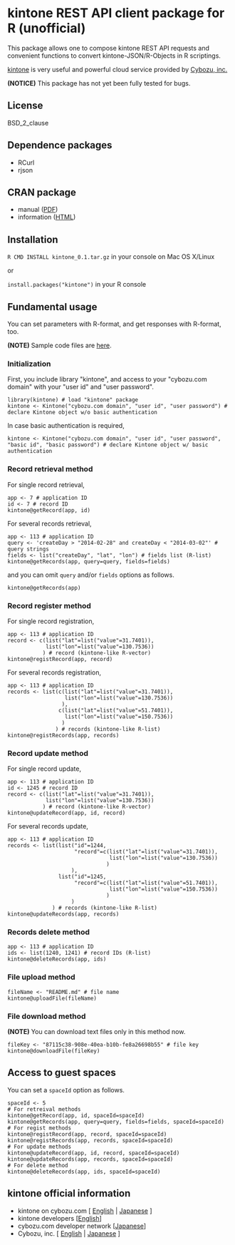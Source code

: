 # kintone REST API client package for R (unofficial)

This package allows one to compose kintone REST API requests and convenient functions to convert kintone-JSON/R-Objects in R scriptings.

[kintone](https://kintone.cybozu.com/us/ "English page") is very useful and powerful cloud service provided by [Cybozu, inc.](https://kintone.cybozu.com/us/company.html "Cybozu, inc.")

**(NOTICE)** This package has not yet been fully tested for bugs.  

## License

BSD_2_clause

## Dependence packages
* RCurl
* rjson

## CRAN package
* manual ([PDF](http://cran.r-project.org/web/packages/kintone/kintone.pdf))
* information ([HTML](http://cran.r-project.org/web/packages/kintone/index.html))

## Installation

`R CMD INSTALL kintone_0.1.tar.gz` in your console on Mac OS X/Linux

or

`install.packages("kintone")` in your R console

## Fundamental usage

You can set parameters with R-format, and get responses with R-format, too.

**(NOTE)** Sample code files are [here](https://github.com/yamaryu0508/r-kintone/tree/master/examples "sample code").

### Initialization

First, you include library "kintone", and access to your "cybozu.com domain" with your "user id" and "user password".

    library(kintone) # load "kintone" package
    kintone <- Kintone("cybozu.com domain", "user id", "user password") # declare Kintone object w/o basic authentication

In case basic authentication is required,
    
    kintone <- Kintone("cybozu.com domain", "user id", "user password", "basic id", "basic password") # declare Kintone object w/ basic authentication

### Record retrieval method

For single record retrieval,

    app <- 7 # application ID
    id <- 7 # record ID
    kintone@getRecord(app, id)

For several records retrieval,

    app <- 113 # application ID
    query <- 'createDay > "2014-02-28" and createDay < "2014-03-02"' # query strings
    fields <- list("createDay", "lat", "lon") # fields list (R-list)
    kintone@getRecords(app, query=query, fields=fields)
    
and you can omit `query` and/or `fields` options as follows.

    kintone@getRecords(app)

### Record register method

For single record registration,

    app <- 113 # application ID
    record <- c(list("lat"=list("value"=31.7401)),  
                list("lon"=list("value"=130.7536))  
               ) # record (kintone-like R-vector)
    kintone@registRecord(app, record)

For several records registration,

    app <- 113 # application ID
    records <- list(c(list("lat"=list("value"=31.7401)),  
                      list("lon"=list("value"=130.7536))  
                     ),  
                    c(list("lat"=list("value"=51.7401)),  
                      list("lon"=list("value"=150.7536))  
                     )
                   ) # records (kintone-like R-list)
    kintone@registRecords(app, records)

### Record update method

For single record update,

    app <- 113 # application ID
    id <- 1245 # record ID
    record <- c(list("lat"=list("value"=31.7401)),  
                list("lon"=list("value"=130.7536))
               ) # record (kintone-like R-vector)
    kintone@updateRecord(app, id, record)

For several records update,

    app <- 113 # application ID
    records <- list(list("id"=1244,  
                         "record"=c(list("lat"=list("value"=31.7401)),  
                                    list("lon"=list("value"=130.7536))  
                                   )  
                        ),  
                    list("id"=1245,  
                         "record"=c(list("lat"=list("value"=51.7401)),  
                                    list("lon"=list("value"=150.7536))
                                   )  
                        )  
                  ) # records (kintone-like R-list)
    kintone@updateRecords(app, records)

### Records delete method

    app <- 113 # application ID
    ids <- list(1240, 1241) # record IDs (R-list)
    kintone@deleteRecords(app, ids)

### File upload method

    fileName <- "README.md" # file name
    kintone@uploadFile(fileName)

### File download method
**(NOTE)** You can download text files only in this method now.  

    fileKey <- "87115c38-908e-40ea-b10b-fe8a26698b55" # file key
    kintone@downloadFile(fileKey)

## Access to guest spaces

You can set a `spaceId` option as follows.

    spaceId <- 5
    # For retreival methods
    kintone@getRecord(app, id, spaceId=spaceId)
    kintone@getRecords(app, query=query, fields=fields, spaceId=spaceId)
    # For regist methods
    kintone@registRecord(app, record, spaceId=spaceId)
    kintone@registRecords(app, records, spaceId=spaceId)
    # For update methods
    kintone@updateRecord(app, id, record, spaceId=spaceId)
    kintone@updateRecords(app, records, spaceId=spaceId)
    # For delete method
    kintone@deleteRecords(app, ids, spaceId=spaceId)
    
## kintone official information

* kintone on cybozu.com [ [English](https://kintone.cybozu.com/us/ "English page") | [Japanese](https://kintone.cybozu.com/jp/ "Japanese page") ]
* kintone developers [[English](http://developers.kintone.com/ "English page")]
* cybozu.com developer network [[Japanese](https://cybozudev.zendesk.com/hc/ja/ "Japanese page")]
* Cybozu, inc. [ [English](https://kintone.cybozu.com/us/company.html "English page") | [Japanese](http://cybozu.co.jp/ "Japanese page") ]